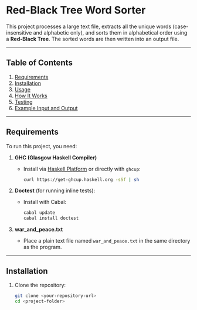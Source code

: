 # **Red-Black Tree Word Sorter**

This project processes a large text file, extracts all the unique words (case-insensitive and alphabetic only), and sorts them in alphabetical order using a **Red-Black Tree**. The sorted words are then written into an output file.

---

## **Table of Contents**
1. [Requirements](#requirements)
2. [Installation](#installation)
3. [Usage](#usage)
4. [How It Works](#how-it-works)
5. [Testing](#testing)
6. [Example Input and Output](#example-input-and-output)

---

## **Requirements**

To run this project, you need:

1. **GHC (Glasgow Haskell Compiler)**  
   - Install via [Haskell Platform](https://www.haskell.org/platform/) or directly with `ghcup`:
     ```bash
     curl https://get-ghcup.haskell.org -sSf | sh
     ```

2. **Doctest** (for running inline tests):
   - Install with Cabal:
     ```bash
     cabal update
     cabal install doctest
     ```

3. **war_and_peace.txt**  
   - Place a plain text file named `war_and_peace.txt` in the same directory as the program.

---

## **Installation**

1. Clone the repository:
   ```bash
   git clone <your-repository-url>
   cd <project-folder>

